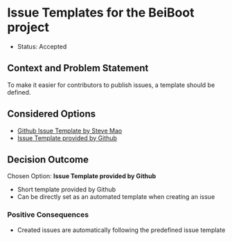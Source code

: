 # Issue Templates for the BeiBoot project 

* Status: Accepted

## Context and Problem Statement

To make it easier for contributors to publish issues, a template should be defined.

## Considered Options

* [Github Issue Template by Steve Mao](https://github.com/stevemao/github-issue-templates)
* [Issue Template provided by Github](https://help.github.com/en/github/building-a-strong-community/configuring-issue-templates-for-your-repository)

## Decision Outcome

Chosen Option: **Issue Template provided by Github**
* Short template provided by Github
* Can be directly set as an automated template when creating an issue
 
### Positive Consequences
* Created issues are automatically following the predefined issue template 

 


